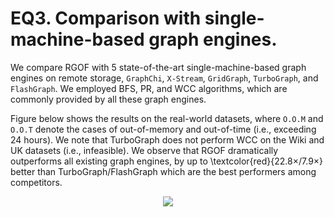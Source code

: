 # EQ3. Comparison with single-machine-based graph engines.

We compare RGOF with 5 state-of-the-art single-machine-based graph engines on remote storage, `GraphChi`, `X-Stream`, `GridGraph`, `TurboGraph`, and `FlashGraph`.
We employed BFS, PR, and WCC algorithms, which are commonly provided by all these graph engines.

Figure below shows the results on the real-world datasets, where `O.O.M` and `O.O.T` denote the cases of out-of-memory and out-of-time (i.e., exceeding 24 hours).
We note that TurboGraph does not perform WCC on the Wiki and UK datasets (i.e., infeasible).
We observe that RGOF dramatically outperforms all existing graph engines, by up to \textcolor{red}{$22.8\times$/$7.9\times$} better than TurboGraph/FlashGraph which are the best performers among competitors.

<p align="center">
  <img src="https://github.com/user-attachments/assets/3c9c6eeb-eb3d-439e-9b31-2ecedc0d68ab" />
</p>
